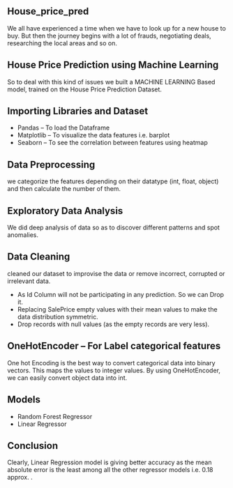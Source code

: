 ## House_price_pred
We all have experienced a time when we have to look up for a new house to buy. But then the journey begins with a lot of frauds, negotiating deals, researching the local areas and so on.

## House Price Prediction using Machine Learning
So to deal with this kind of issues we built a MACHINE LEARNING Based model, trained on the House Price Prediction Dataset. 

## Importing Libraries and Dataset
- Pandas – To load the Dataframe
- Matplotlib – To visualize the data features i.e. barplot
- Seaborn – To see the correlation between features using heatmap

## Data Preprocessing
we categorize the features depending on their datatype (int, float, object) and then calculate the number of them. 

## Exploratory Data Analysis
We did deep analysis of data so as to discover different patterns and spot anomalies.

## Data Cleaning
cleaned our dataset to improvise the data or remove incorrect, corrupted or irrelevant data.
- As Id Column will not be participating in any prediction. So we can Drop it.
- Replacing SalePrice empty values with their mean values to make the data distribution symmetric.
- Drop records with null values (as the empty records are very less).

## OneHotEncoder – For Label categorical features
One hot Encoding is the best way to convert categorical data into binary vectors. This maps the values to integer values. By using OneHotEncoder, we can easily convert object data into int.

## Models 
- Random Forest Regressor
- Linear Regressor

## Conclusion
Clearly, Linear Regression model is giving better accuracy as the mean absolute error is the least among all the other regressor models i.e. 0.18 approx.
.
